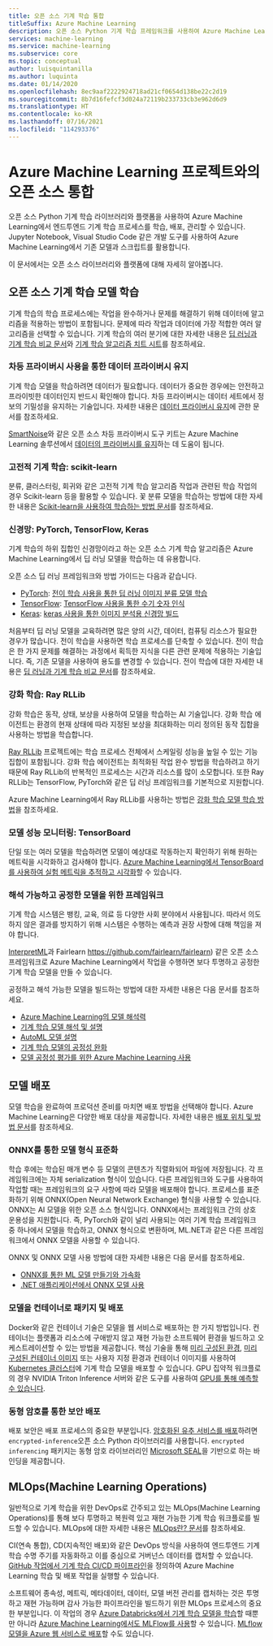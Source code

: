 ```yaml
---
title: 오픈 소스 기계 학습 통합
titleSuffix: Azure Machine Learning
description: 오픈 소스 Python 기계 학습 프레임워크를 사용하여 Azure Machine Learning에서 엔드투엔드 기계 학습 솔루션을 학습, 배포, 관리하는 방법을 알아봅니다.
services: machine-learning
ms.service: machine-learning
ms.subservice: core
ms.topic: conceptual
author: luisquintanilla
ms.author: luquinta
ms.date: 01/14/2020
ms.openlocfilehash: 8ec9aaf2222924718ad21cf0654d138be22c2d19
ms.sourcegitcommit: 8b7d16fefcf3d024a72119b233733cb3e962d6d9
ms.translationtype: HT
ms.contentlocale: ko-KR
ms.lasthandoff: 07/16/2021
ms.locfileid: "114293376"
---
```

# <a name="open-source-integration-with-azure-machine-learning-projects"></a>Azure Machine Learning 프로젝트와의 오픈 소스 통합

오픈 소스 Python 기계 학습 라이브러리와 플랫폼을 사용하여 Azure Machine Learning에서 엔드투엔드 기계 학습 프로세스를 학습, 배포, 관리할 수 있습니다.  Jupyter Notebook, Visual Studio Code 같은 개발 도구를 사용하여 Azure Machine Learning에서 기존 모델과 스크립트를 활용합니다.  

이 문서에서는 오픈 소스 라이브러리와 플랫폼에 대해 자세히 알아봅니다.

## <a name="train-open-source-machine-learning-models"></a>오픈 소스 기계 학습 모델 학습

기계 학습의 학습 프로세스에는 작업을 완수하거나 문제를 해결하기 위해 데이터에 알고리즘을 적용하는 방법이 포함됩니다. 문제에 따라 작업과 데이터에 가장 적합한 여러 알고리즘을 선택할 수 있습니다. 기계 학습의 여러 분기에 대한 자세한 내용은 [딥 러닝과 기계 학습 비교 문서](./concept-deep-learning-vs-machine-learning.md)와 [기계 학습 알고리즘 치트 시트](algorithm-cheat-sheet.md)를 참조하세요.

### <a name="preserve-data-privacy-using-differential-privacy"></a>차등 프라이버시 사용을 통한 데이터 프라이버시 유지

기계 학습 모델을 학습하려면 데이터가 필요합니다. 데이터가 중요한 경우에는 안전하고 프라이빗한 데이터인지 반드시 확인해야 합니다. 차등 프라이버시는 데이터 세트에서 정보의 기밀성을 유지하는 기술입니다. 자세한 내용은 [데이터 프라이버시 유지](concept-differential-privacy.md)에 관한 문서를 참조하세요. 

[SmartNoise](https://github.com/opendifferentialprivacy/smartnoise-core-python)와 같은 오픈 소스 차등 프라이버시 도구 키트는 Azure Machine Learning 솔루션에서 [데이터의 프라이버시를 유지](how-to-differential-privacy.md)하는 데 도움이 됩니다.

### <a name="classical-machine-learning-scikit-learn"></a>고전적 기계 학습: scikit-learn

분류, 클러스터링, 회귀와 같은 고전적 기계 학습 알고리즘 작업과 관련된 학습 작업의 경우 Scikit-learn 등을 활용할 수 있습니다. 꽃 분류 모델을 학습하는 방법에 대한 자세한 내용은 [Scikit-learn을 사용하여 학습하는 방법 문서](how-to-train-scikit-learn.md)를 참조하세요.

### <a name="neural-networks-pytorch-tensorflow-keras"></a>신경망: PyTorch, TensorFlow, Keras

기계 학습의 하위 집합인 신경망이라고 하는 오픈 소스 기계 학습 알고리즘은 Azure Machine Learning에서 딥 러닝 모델을 학습하는 데 유용합니다.

오픈 소스 딥 러닝 프레임워크와 방법 가이드는 다음과 같습니다.

 *  [PyTorch](https://github.com/pytorch/pytorch): [전이 학습 사용을 통한 딥 러닝 이미지 분류 모델 학습](how-to-train-pytorch.md) 
 *  [TensorFlow](https://github.com/tensorflow/tensorflow): [TensorFlow 사용을 통한 수기 숫자 인식](how-to-train-tensorflow.md)
 *  [Keras](https://github.com/keras-team/keras): [keras 사용을 통한 이미지 분석용 신경망 빌드](how-to-train-keras.md)

처음부터 딥 러닝 모델을 교육하려면 많은 양의 시간, 데이터, 컴퓨팅 리소스가 필요한 경우가 많습니다. 전이 학습을 사용하면 학습 프로세스를 단축할 수 있습니다. 전이 학습은 한 가지 문제를 해결하는 과정에서 획득한 지식을 다른 관련 문제에 적용하는 기술입니다. 즉, 기존 모델을 사용하여 용도를 변경할 수 있습니다. 전이 학습에 대한 자세한 내용은 [딥 러닝과 기계 학습 비교 문서](concept-deep-learning-vs-machine-learning.md#what-is-transfer-learning)를 참조하세요.

### <a name="reinforcement-learning-ray-rllib"></a>강화 학습: Ray RLLib

강화 학습은 동작, 상태, 보상을 사용하여 모델을 학습하는 AI 기술입니다. 강화 학습 에이전트는 환경의 현재 상태에 따라 지정된 보상을 최대화하는 미리 정의된 동작 집합을 사용하는 방법을 학습합니다. 

[Ray RLLib](https://github.com/ray-project/ray) 프로젝트에는 학습 프로세스 전체에서 스케일링 성능을 높일 수 있는 기능 집합이 포함됩니다. 강화 학습 에이전트는 최적화된 작업 완수 방법을 학습하려고 하기 때문에 Ray RLLib의 반복적인 프로세스는 시간과 리소스를 많이 소모합니다.  또한 Ray RLLib는 TensorFlow, PyTorch와 같은 딥 러닝 프레임워크를 기본적으로 지원합니다.  

Azure Machine Learning에서 Ray RLLib를 사용하는 방법은 [강화 학습 모델 학습 방법](how-to-use-reinforcement-learning.md)을 참조하세요.

### <a name="monitor-model-performance-tensorboard"></a>모델 성능 모니터링: TensorBoard

단일 또는 여러 모델을 학습하려면 모델이 예상대로 작동하는지 확인하기 위해 원하는 메트릭을 시각화하고 검사해야 합니다. [Azure Machine Learning에서 TensorBoard를 사용하여 실험 메트릭을 추적하고 시각화](./how-to-monitor-tensorboard.md)할 수 있습니다.

### <a name="frameworks-for-interpretable-and-fair-models"></a>해석 가능하고 공정한 모델을 위한 프레임워크

기계 학습 시스템은 뱅킹, 교육, 의료 등 다양한 사회 분야에서 사용됩니다. 따라서 의도하지 않은 결과를 방지하기 위해 시스템은 수행하는 예측과 권장 사항에 대해 책임을 져야 합니다.

[InterpretML](https://github.com/interpretml/interpret/)과 Fairlearn https://github.com/fairlearn/fairlearn) 같은 오픈 소스 프레임워크로 Azure Machine Learning에서 작업을 수행하면 보다 투명하고 공정한 기계 학습 모델을 만들 수 있습니다.

공정하고 해석 가능한 모델을 빌드하는 방법에 대한 자세한 내용은 다음 문서를 참조하세요.

- [Azure Machine Learning의 모델 해석력](how-to-machine-learning-interpretability.md)
- [기계 학습 모델 해석 및 설명](how-to-machine-learning-interpretability-aml.md)
- [AutoML 모델 설명](how-to-machine-learning-interpretability-automl.md)
- [기계 학습 모델의 공정성 완화](concept-fairness-ml.md)
- [모델 공정성 평가를 위한 Azure Machine Learning 사용](how-to-machine-learning-fairness-aml.md)

## <a name="model-deployment"></a>모델 배포

모델 학습을 완료하여 프로덕션 준비를 마치면 배포 방법을 선택해야 합니다. Azure Machine Learning은 다양한 배포 대상을 제공합니다. 자세한 내용은 [배포 위치 및 방법 문서](./how-to-deploy-and-where.md)를 참조하세요.

### <a name="standardize-model-formats-with-onnx"></a>ONNX를 통한 모델 형식 표준화

학습 후에는 학습된 매개 변수 등 모델의 콘텐츠가 직렬화되어 파일에 저장됩니다. 각 프레임워크에는 자체 serialization 형식이 있습니다. 다른 프레임워크와 도구를 사용하여 작업할 때는 프레임워크의 요구 사항에 따라 모델을 배포해야 합니다. 프로세스를 표준화하기 위해 ONNX(Open Neural Network Exchange) 형식을 사용할 수 있습니다. ONNX는 AI 모델을 위한 오픈 소스 형식입니다. ONNX에서는 프레임워크 간의 상호 운용성을 지원합니다. 즉, PyTorch와 같이 널리 사용되는 여러 기계 학습 프레임워크 중 하나에서 모델을 학습하고, ONNX 형식으로 변환하며, ML.NET과 같은 다른 프레임워크에서 ONNX 모델을 사용할 수 있습니다.

ONNX 및 ONNX 모델 사용 방법에 대한 자세한 내용은 다음 문서를 참조하세요.

- [ONNX를 통한 ML 모델 만들기와 가속화](concept-onnx.md)
- [.NET 애플리케이션에서 ONNX 모델 사용](how-to-use-automl-onnx-model-dotnet.md)

### <a name="package-and-deploy-models-as-containers"></a>모델을 컨테이너로 패키지 및 배포

Docker와 같은 컨테이너 기술은 모델을 웹 서비스로 배포하는 한 가지 방법입니다. 컨테이너는 플랫폼과 리소스에 구애받지 않고 재현 가능한 소프트웨어 환경을 빌드하고 오케스트레이션할 수 있는 방법을 제공합니다. 핵심 기술을 통해 [미리 구성된 환경](./how-to-use-environments.md), [미리 구성된 컨테이너 이미지](./how-to-deploy-custom-container.md) 또는 사용자 지정 환경과 컨테이너 이미지를 사용하여 [Kubernetes 클러스터](./how-to-deploy-azure-kubernetes-service.md?tabs=python)에 기계 학습 모델을 배포할 수 있습니다. GPU 집약적 워크플로의 경우 NVIDIA Triton Inference 서버와 같은 도구를 사용하여 [GPU를 통해 예측할 수 있습니다](how-to-deploy-with-triton.md?tabs=python).

### <a name="secure-deployments-with-homomorphic-encryption"></a>동형 암호를 통한 보안 배포

배포 보안은 배포 프로세스의 중요한 부분입니다. [암호화된 유추 서비스를 배포](how-to-homomorphic-encryption-seal.md)하려면 `encrypted-inference`오픈 소스 Python 라이브러리를 사용합니다. `encrypted inferencing` 패키지는 동형 암호 라이브러리인 [Microsoft SEAL](https://github.com/Microsoft/SEAL)을 기반으로 하는 바인딩을 제공합니다.

## <a name="machine-learning-operations-mlops"></a>MLOps(Machine Learning Operations)

일반적으로 기계 학습을 위한 DevOps로 간주되고 있는 MLOps(Machine Learning Operations)를 통해 보다 투명하고 복원력 있고 재현 가능한 기계 학습 워크플로를 빌드할 수 있습니다. MLOps에 대한 자세한 내용은 [MLOps란? 문서](./concept-model-management-and-deployment.md)를 참조하세요. 

CI(연속 통합), CD(지속적인 배포)와 같은 DevOps 방식을 사용하여 엔드투엔드 기계 학습 수명 주기를 자동화하고 이를 중심으로 거버넌스 데이터를 캡처할 수 있습니다. [GitHub 작업에서 기계 학습 CI/CD 파이프라인](./how-to-github-actions-machine-learning.md)을 정의하여 Azure Machine Learning 학습 및 배포 작업을 실행할 수 있습니다. 

소프트웨어 종속성, 메트릭, 메타데이터, 데이터, 모델 버전 관리를 캡처하는 것은 투명하고 재현 가능하며 감사 가능한 파이프라인을 빌드하기 위한 MLOps 프로세스의 중요한 부분입니다. 이 작업의 경우 [Azure Databricks에서 기계 학습 모델을 학습](./how-to-use-mlflow-azure-databricks.md)할 때뿐만 아니라 [Azure Machine Learning에서도 MLFlow를 사용](how-to-use-mlflow.md)할 수 있습니다. [MLflow 모델을 Azure 웹 서비스로 배포](how-to-deploy-mlflow-models.md)할 수도 있습니다.